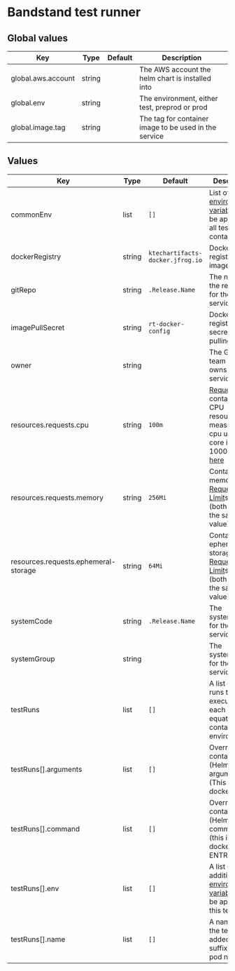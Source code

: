 # Bandstand test runner

## Global values

| Key                | Type   | Default | Description                                           |
|--------------------|--------|---------|-------------------------------------------------------|
| global.aws.account | string |         | The AWS account the helm chart is installed into      |
| global.env         | string |         | The environment, either test, preprod or prod         |
| global.image.tag   | string |         | The tag for container image to be used in the service |

## Values

| Key                                  | Type   | Default                          | Description                                                                                                                                                                                                                                                                                         |
|--------------------------------------|--------|----------------------------------|-----------------------------------------------------------------------------------------------------------------------------------------------------------------------------------------------------------------------------------------------------------------------------------------------------|
| commonEnv                            | list   | `[]`                             | List of [environment variables](https://kubernetes.io/docs/reference/kubernetes-api/workload-resources/pod-v1/#environment-variables) to be applied to all test containers                                                                                                                          |
| dockerRegistry                       | string | `ktechartifacts-docker.jfrog.io` | Docker registry to pull images from                                                                                                                                                                                                                                                                 |
| gitRepo                              | string | `.Release.Name`                  | The name of the repository for the service                                                                                                                                                                                                                                                          |
| imagePullSecret                      | string | `rt-docker-config`               | Docker registry secret for pulling image                                                                                                                                                                                                                                                            |
| owner                                | string |                                  | The GitHub team that owns the service                                                                                                                                                                                                                                                               |
| resources.requests.cpu               | string | `100m`                           | [Requests](https://kubernetes.io/docs/concepts/configuration/manage-resources-containers/#requests-and-limits) for container CPU resources measured in cpu units, one core is 1000m, see [here](https://kubernetes.io/docs/concepts/configuration/manage-resources-containers/#meaning-of-cpu)      |
| resources.requests.memory            | string | `256Mi`                          | Container memory [Requests and Limit](https://kubernetes.io/docs/concepts/configuration/manage-resources-containers/#requests-and-limits)see [here](https://kubernetes.io/docs/concepts/configuration/manage-resources-containers/#meaning-of-memory) (both set to the same value)                  |
| resources.requests.ephemeral-storage | string | `64Mi`                           | Container ephemeral storage [Requests and Limit](https://kubernetes.io/docs/concepts/configuration/manage-resources-containers/#requests-and-limits)see [here](https://kubernetes.io/docs/concepts/configuration/manage-resources-containers/#local-ephemeral-storage) (both set to the same value) |
| systemCode                           | string | `.Release.Name`                  | The systemCode for the service                                                                                                                                                                                                                                                                      |
| systemGroup                          | string |                                  | The systemGroup for the service                                                                                                                                                                                                                                                                     |
| testRuns                             | list   | `[]`                             | A list of test runs to execute - each run equates ot a container pod environment                                                                                                                                                                                                                    |
| testRuns[].arguments                 | list   | `[]`                             | Override the container (Helm) arguments (This is the docker CMD)                                                                                                                                                                                                                                    |
| testRuns[].command                   | list   | `[]`                             | Override the container (Helm) command (this is the docker ENTRYPOINT)                                                                                                                                                                                                                               |
| testRuns[].env                       | list   | `[]`                             | A list of additional [environment variables](https://kubernetes.io/docs/reference/kubernetes-api/workload-resources/pod-v1/#environment-variables) to be applied for this test run                                                                                                                  |
| testRuns[].name                      | list   | `[]`                             | A name for the test run - added as a suffix to the pod name                                                                                                                                                                                                                                         |

